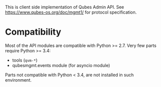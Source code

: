 This is client side implementation of Qubes Admin API. See
https://www.qubes-os.org/doc/mgmt1/ for protocol specification.



Compatibility
=============

Most of the API modules are compatible with Python >= 2.7.
Very few parts require Python >= 3.4:
 - tools (`qvm-*`)
 - qubesmgmt.events module (for asyncio module)

Parts not compatible with Python < 3.4, are not installed in such environment.
